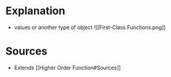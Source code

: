 # Explanation
-  values or another type of object
![[First-Class Functions.png]]
# Sources
- Extends [[Higher Order Function#Sources]]